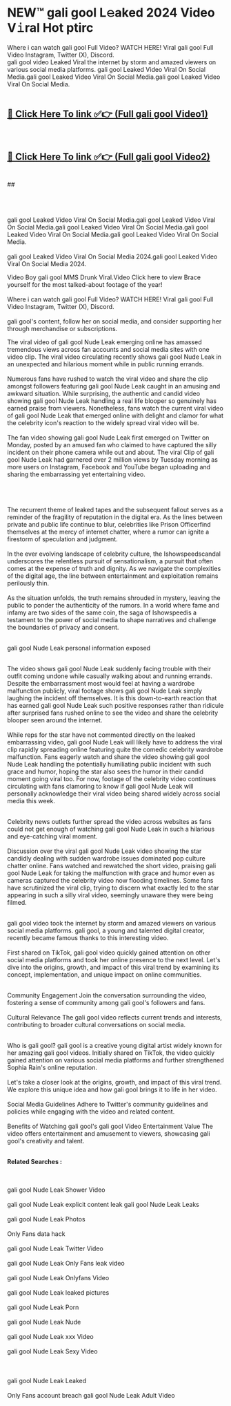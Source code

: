 
# NEW™ gali gool L𝚎aked 2024 Video V𝚒ral Hot ptirc

Where i can watch gali gool Full Video? WATCH HERE! Viral gali gool Full Video Instagram, Twitter (X), Discord. <br>
gali gool video Leaked Viral the internet by storm and amazed viewers on various social media platforms. gali gool Leaked Video Viral On Social Media.gali gool Leaked Video Viral On Social Media.gali gool Leaked Video Viral On Social Media.<br>
 <br>

##  <a href="https://clipsfans.site?title=gali_gool&ref=git">🔴 Click Here To link ✅👉 (Full gali gool Video1) </a><br>
  <br>

##  <a href="https://clipsfans.site?title=gali_gool&ref=git">🔴 Click Here To link ✅👉 (Full gali gool Video2)</a><br>
  <br>
  ##


  <br>

  <br>

<br><br>
gali gool Leaked Video Viral On Social Media.gali gool Leaked Video Viral On Social Media.gali gool Leaked Video Viral On Social Media.gali gool Leaked Video Viral On Social Media.gali gool Leaked Video Viral On Social Media.
<br><br>
gali gool Leaked Video Viral On Social Media 2024.gali gool Leaked Video Viral On Social Media 2024.


Video Boy gali gool MMS Drunk Viral.Video Click here to view Brace yourself for the most talked-about footage of the year!
<br><br>
Where i can watch gali gool Full Video? WATCH HERE! Viral gali gool Full Video Instagram, Twitter (X), Discord.
<br><br>
gali gool's content, follow her on social media, and consider supporting her through merchandise or subscriptions.


The viral video of gali gool Nude Leak emerging online has amassed tremendous views across fan accounts and social media sites with one video clip. The viral video circulating recently shows gali gool Nude Leak in an unexpected and hilarious moment while in public running errands.
<br><br>
Numerous fans have rushed to watch the viral video and share the clip amongst followers featuring gali gool Nude Leak caught in an amusing and awkward situation. While surprising, the authentic and candid video showing gali gool Nude Leak handling a real life blooper so genuinely has earned praise from viewers. Nonetheless, fans watch the current viral video of gali gool Nude Leak that emerged online with delight and clamor for what the celebrity icon's reaction to the widely spread viral video will be.
<br><br>
The fan video showing gali gool Nude Leak first emerged on Twitter on Monday, posted by an amused fan who claimed to have captured the silly incident on their phone camera while out and about. The viral Clip of gali gool Nude Leak had garnered over 2 million views by Tuesday morning as more users on Instagram, Facebook and YouTube began uploading and sharing the embarrassing yet entertaining video.
<br><br>


<br><br>
The recurrent theme of leaked tapes and the subsequent fallout serves as a reminder of the fragility of reputation in the digital era. As the lines between private and public life continue to blur, celebrities like Prison Officerfind themselves at the mercy of internet chatter, where a rumor can ignite a firestorm of speculation and judgment.
<br><br>
In the ever evolving landscape of celebrity culture, the Ishowspeedscandal underscores the relentless pursuit of sensationalism, a pursuit that often comes at the expense of truth and dignity. As we navigate the complexities of the digital age, the line between entertainment and exploitation remains perilously thin.
<br><br>
As the situation unfolds, the truth remains shrouded in mystery, leaving the public to ponder the authenticity of the rumors. In a world where fame and infamy are two sides of the same coin, the saga of Ishowspeedis a testament to the power of social media to shape narratives and challenge the boundaries of privacy and consent.
<br><br>





gali gool Nude Leak personal information exposed
<br><br>



The video shows gali gool Nude Leak suddenly facing trouble with their outfit coming undone while casually walking about and running errands. Despite the embarrassment most would feel at having a wardrobe malfunction publicly, viral footage shows gali gool Nude Leak simply laughing the incident off themselves. It is this down-to-earth reaction that has earned gali gool Nude Leak such positive responses rather than ridicule after surprised fans rushed online to see the video and share the celebrity blooper seen around the internet.
<br><br>
While reps for the star have not commented directly on the leaked embarrassing video, gali gool Nude Leak will likely have to address the viral clip rapidly spreading online featuring quite the comedic celebrity wardrobe malfunction. Fans eagerly watch and share the video showing gali gool Nude Leak handling the potentially humiliating public incident with such grace and humor, hoping the star also sees the humor in their candid moment going viral too. For now, footage of the celebrity video continues circulating with fans clamoring to know if gali gool Nude Leak will personally acknowledge their viral video being shared widely across social media this week.
<br><br>

Celebrity news outlets further spread the video across websites as fans could not get enough of watching gali gool Nude Leak in such a hilarious and eye-catching viral moment.
<br><br>
Discussion over the viral gali gool Nude Leak video showing the star candidly dealing with sudden wardrobe issues dominated pop culture chatter online. Fans watched and rewatched the short video, praising gali gool Nude Leak for taking the malfunction with grace and humor even as cameras captured the celebrity video now flooding timelines. Some fans have scrutinized the viral clip, trying to discern what exactly led to the star appearing in such a silly viral video, seemingly unaware they were being filmed.
<br><br>


gali gool video took the internet by storm and amazed viewers on various social media platforms. gali gool, a young and talented digital creator, recently became famous thanks to this interesting video.
<br><br>
First shared on TikTok, gali gool video quickly gained attention on other social media platforms and took her online presence to the next level. Let's dive into the origins, growth, and impact of this viral trend by examining its concept, implementation, and unique impact on online communities.
<br><br>

Community Engagement Join the conversation surrounding the video, fostering a sense of community among gali gool's followers and fans.
<br><br>
Cultural Relevance The gali gool video reflects current trends and interests, contributing to broader cultural conversations on social media.
<br><br>




Who is gali gool? gali gool is a creative young digital artist widely known for her amazing gali gool videos. Initially shared on TikTok, the video quickly gained attention on various social media platforms and further strengthened Sophia Rain's online reputation.
<br><br>
Let's take a closer look at the origins, growth, and impact of this viral trend. We explore this unique idea and how gali gool brings it to life in her video.
<br><br>
Social Media Guidelines Adhere to Twitter's community guidelines and policies while engaging with the video and related content.
<br><br>
Benefits of Watching gali gool's gali gool Video Entertainment Value The video offers entertainment and amusement to viewers, showcasing gali gool's creativity and talent.
<br><br>




<strong>Related Searches :</strong>

<br><br>
gali gool Nude Leak Shower Video
<br><br>
gali gool Nude Leak explicit content leak
gali gool Nude Leak Leaks
<br><br>
gali gool Nude Leak Photos
<br><br>
Only Fans data hack
<br><br>
gali gool Nude Leak Twitter Video
<br><br>
gali gool Nude Leak Only Fans leak video
<br><br>
gali gool Nude Leak Onlyfans Video
<br><br>
gali gool Nude Leak leaked pictures
<br><br>
gali gool Nude Leak Porn
<br><br>
gali gool Nude Leak Nude
<br><br>
gali gool Nude Leak xxx Video
<br><br>
gali gool Nude Leak Sexy Video
<br><br>
<br><br>
gali gool Nude Leak Leaked
<br><br>
Only Fans account breach
gali gool Nude Leak Adult Video
<br><br>